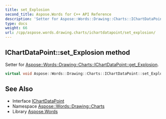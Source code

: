 ```yaml
---
title: set_Explosion
second_title: Aspose.Words for C++ API Reference
description: 'Setter for Aspose::Words::Drawing::Charts::IChartDataPoint::get_Explosion.'
type: docs
weight: 66
url: /cpp/aspose.words.drawing.charts/ichartdatapoint/set_explosion/
---
```

## IChartDataPoint::set_Explosion method


Setter for [Aspose::Words::Drawing::Charts::IChartDataPoint::get_Explosion](../get_explosion/).

```cpp
virtual void Aspose::Words::Drawing::Charts::IChartDataPoint::set_Explosion(int32_t value)=0
```

## See Also

* Interface [IChartDataPoint](../)
* Namespace [Aspose::Words::Drawing::Charts](../../)
* Library [Aspose.Words](../../../)
